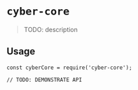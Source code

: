 # `cyber-core`

> TODO: description

## Usage

```
const cyberCore = require('cyber-core');

// TODO: DEMONSTRATE API
```
